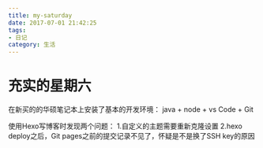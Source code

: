 ```yaml
---
title: my-saturday
date: 2017-07-01 21:42:25
tags:
- 日记
category: 生活
---
```



# 充实的星期六

在新买的的华硕笔记本上安装了基本的开发环境：
java + node + vs Code + Git

使用Hexo写博客时发现两个问题：
1.自定义的主题需要重新克隆设置
2.hexo deploy之后，Git pages之前的提交记录不见了，怀疑是不是换了SSH key的原因